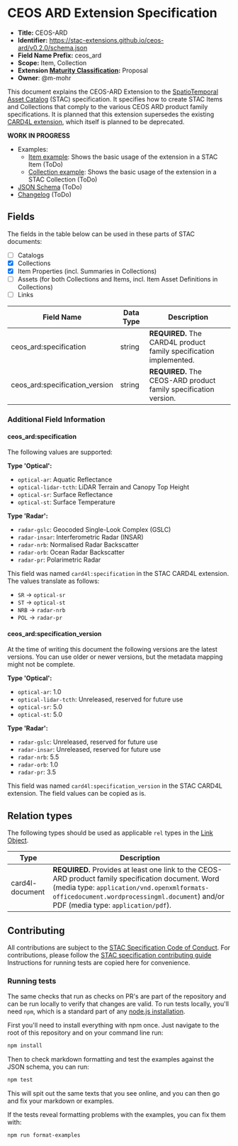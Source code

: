 # CEOS ARD Extension Specification

- **Title:** CEOS-ARD
- **Identifier:** <https://stac-extensions.github.io/ceos-ard/v0.2.0/schema.json>
- **Field Name Prefix:** ceos_ard
- **Scope:** Item, Collection
- **Extension [Maturity Classification](https://github.com/radiantearth/stac-spec/tree/master/extensions/README.md#extension-maturity):** Proposal
- **Owner**: @m-mohr

This document explains the CEOS-ARD Extension to the [SpatioTemporal Asset Catalog](https://github.com/radiantearth/stac-spec) (STAC) specification.
It specifies how to create STAC Items and Collections that comply to the various CEOS ARD product family specifications.
It is planned that this extension supersedes the existing [CARD4L extension](https://github.com/stac-extensions/card4l),
which itself is planned to be deprecated.

**WORK IN PROGRESS**

- Examples:
  - [Item example](examples/item.json): Shows the basic usage of the extension in a STAC Item (ToDo)
  - [Collection example](examples/collection.json): Shows the basic usage of the extension in a STAC Collection (ToDo)
- [JSON Schema](json-schema/schema.json) (ToDo)
- [Changelog](./CHANGELOG.md) (ToDo)

## Fields

The fields in the table below can be used in these parts of STAC documents:

- [ ] Catalogs
- [x] Collections
- [x] Item Properties (incl. Summaries in Collections)
- [ ] Assets (for both Collections and Items, incl. Item Asset Definitions in Collections)
- [ ] Links

| Field Name                     | Data Type | Description |
| ------------------------------ | --------- | ----------- |
| ceos_ard:specification         | string    | **REQUIRED.** The CARD4L product family specification implemented. |
| ceos_ard:specification_version | string    | **REQUIRED.** The CEOS-ARD product family specification version. |

### Additional Field Information

#### ceos_ard:specification

The following values are supported:

**Type 'Optical':**
- `optical-ar`: Aquatic Reflectance
- `optical-lidar-tcth`: LiDAR Terrain and Canopy Top Height
- `optical-sr`: Surface Reflectance
- `optical-st`: Surface Temperature

**Type 'Radar':**
- `radar-gslc`: Geocoded Single-Look Complex (GSLC)
- `radar-insar`: Interferometric Radar (INSAR)
- `radar-nrb`: Normalised Radar Backscatter
- `radar-orb`: Ocean Radar Backscatter
- `radar-pr`: Polarimetric Radar

This field was named `card4l:specification` in the STAC CARD4L extension.
The values translate as follows:
- `SR` -> `optical-sr`
- `ST` -> `optical-st`
- `NRB` -> `radar-nrb`
- `POL` -> `radar-pr`

#### ceos_ard:specification_version

At the time of writing this document the following versions are the latest versions.
You can use older or newer versions, but the metadata mapping might not be complete.

**Type 'Optical':**
- `optical-ar`: 1.0
- `optical-lidar-tcth`: Unreleased, reserved for future use
- `optical-sr`: 5.0
- `optical-st`: 5.0

**Type 'Radar':**
- `radar-gslc`: Unreleased, reserved for future use
- `radar-insar`: Unreleased, reserved for future use
- `radar-nrb`: 5.5
- `radar-orb`: 1.0
- `radar-pr`: 3.5

This field was named `card4l:specification_version` in the STAC CARD4L extension.
The field values can be copied as is.

## Relation types

The following types should be used as applicable `rel` types in the
[Link Object](https://github.com/radiantearth/stac-spec/tree/master/item-spec/item-spec.md#link-object).

| Type            | Description |
| --------------- | ----------- |
| card4l-document | **REQUIRED.** Provides at least one link to the CEOS-ARD product family specification document. Word (media type: `application/vnd.openxmlformats-officedocument.wordprocessingml.document`) and/or PDF (media type: `application/pdf`). |

## Contributing

All contributions are subject to the
[STAC Specification Code of Conduct](https://github.com/radiantearth/stac-spec/blob/master/CODE_OF_CONDUCT.md).
For contributions, please follow the
[STAC specification contributing guide](https://github.com/radiantearth/stac-spec/blob/master/CONTRIBUTING.md) Instructions
for running tests are copied here for convenience.

### Running tests

The same checks that run as checks on PR's are part of the repository and can be run locally to verify that changes are valid. 
To run tests locally, you'll need `npm`, which is a standard part of any [node.js installation](https://nodejs.org/en/download/).

First you'll need to install everything with npm once. Just navigate to the root of this repository and on 
your command line run:
```bash
npm install
```

Then to check markdown formatting and test the examples against the JSON schema, you can run:
```bash
npm test
```

This will spit out the same texts that you see online, and you can then go and fix your markdown or examples.

If the tests reveal formatting problems with the examples, you can fix them with:
```bash
npm run format-examples
```
